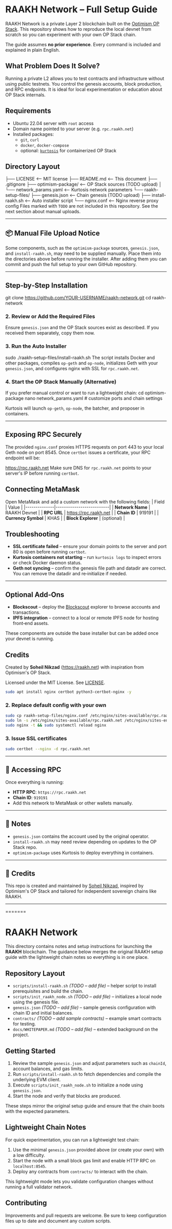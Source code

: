 # RAAKH Network – Full Setup Guide
RAAKH Network is a private Layer 2 blockchain built on the [Optimism OP Stack](https://stack.optimism.io/). This repository shows how to reproduce the local devnet from scratch so you can experiment with your own OP Stack chain.

The guide assumes **no prior experience**. Every command is included and explained in plain English.

## What Problem Does It Solve?

Running a private L2 allows you to test contracts and infrastructure without using public testnets. You control the genesis accounts, block production, and RPC endpoints. It is ideal for local experimentation or education about OP Stack internals.
## Requirements
- Ubuntu 22.04 server with `root` access
- Domain name pointed to your server (e.g. `rpc.raakh.net`)
- Installed packages:
  - `git`, `curl`
  - `docker`, `docker-compose`
  - optional: [`kurtosis`](https://docs.kurtosis.com/) for containerized OP Stack

## Directory Layout

├── LICENSE                      <-- MIT license
├── README.md                    <-- This document
├── .gitignore
├── optimism-package/            <-- OP Stack sources (TODO upload)
│   └── network_params.yaml      <-- Kurtosis network parameters
└── raakh-setup-files/
    ├── genesis.json             <-- Chain genesis (TODO upload)
    ├── install-raakh.sh         <-- Auto installer script
    └── nginx.conf               <-- Nginx reverse proxy config
Files marked with `TODO` are not included in this repository. See the next section about manual uploads.

---

## 📦 Manual File Upload Notice

Some components, such as the `optimism-package` sources, `genesis.json`, and `install-raakh.sh`, may need to be supplied manually. Place them into the directories above before running the installer. After adding them you can commit and push the full setup to your own GitHub repository.

---

## Step‑by‑Step Installation

git clone https://github.com/YOUR-USERNAME/raakh-network.git
cd raakh-network
### 2. Review or Add the Required Files

Ensure `genesis.json` and the OP Stack sources exist as described. If you received them separately, copy them now.

### 3. Run the Auto Installer
sudo ./raakh-setup-files/install-raakh.sh
The script installs Docker and other packages, compiles `op-geth` and `op-node`, initializes Geth with your `genesis.json`, and configures nginx with SSL for `rpc.raakh.net`.

### 4. Start the OP Stack Manually (Alternative)
If you prefer manual control or want to run a lightweight chain:
cd optimism-package
nano network_params.yaml   # customize ports and chain settings

Kurtosis will launch `op-geth`, `op-node`, the batcher, and proposer in containers.

---

## Exposing RPC Securely

The provided `nginx.conf` proxies HTTPS requests on port 443 to your local Geth node on port 8545. Once `certbot` issues a certificate, your RPC endpoint will be:

https://rpc.raakh.net
Make sure DNS for `rpc.raakh.net` points to your server's IP before running `certbot`.
## Connecting MetaMask

Open MetaMask and add a custom network with the following fields:
| Field        | Value                    |
|--------------|--------------------------|
| **Network Name** | RAAKH Devnet           |
| **RPC URL**      | https://rpc.raakh.net  |
| **Chain ID**     | 919191                 |
| **Currency Symbol** | KHAS               |
| **Block Explorer**  | (optional)          |
## Troubleshooting
- **SSL certificate failed** – ensure your domain points to the server and port 80 is open before running `certbot`.
- **Kurtosis containers not starting** – run `kurtosis logs` to inspect errors or check Docker daemon status.
- **Geth not syncing** – confirm the genesis file path and datadir are correct. You can remove the datadir and re‑initialize if needed.

---

## Optional Add‑Ons

- **Blockscout** – deploy the [Blockscout](https://docs.blockscout.com/) explorer to browse accounts and transactions.
- **IPFS integration** – connect to a local or remote IPFS node for hosting front‑end assets.

These components are outside the base installer but can be added once your devnet is running.


## Credits

Created by **Soheil Nikzad** (<https://raakh.net>) with inspiration from Optimism's OP Stack.

Licensed under the MIT License. See [LICENSE](LICENSE).

```bash
sudo apt install nginx certbot python3-certbot-nginx -y
```

### 2. Replace default config with your own

```bash
sudo cp raakh-setup-files/nginx.conf /etc/nginx/sites-available/rpc.raakh.net
sudo ln -s /etc/nginx/sites-available/rpc.raakh.net /etc/nginx/sites-enabled/
sudo nginx -t && sudo systemctl reload nginx
```

### 3. Issue SSL certificates

```bash
sudo certbot --nginx -d rpc.raakh.net
```

---

## 🔗 Accessing RPC

Once everything is running:

- **HTTP RPC**: `https://rpc.raakh.net`
- **Chain ID**: `919191`
- Add this network to MetaMask or other wallets manually.

---

## 📎 Notes

- `genesis.json` contains the account used by the original operator.
- `install-raakh.sh` may need review depending on updates to the OP Stack repo.
- `optimism-package` uses Kurtosis to deploy everything in containers.

---

## 🤝 Credits

This repo is created and maintained by [Soheil Nikzad](https://raakh.net), inspired by Optimism's OP Stack and tailored for independent sovereign chains like RAAKH.

---
=======
# RAAKH Network

This directory contains notes and setup instructions for launching the **RAAKH** blockchain. The guidance below merges the original RAAKH setup guide with the lightweight chain notes so everything is in one place.

## Repository Layout

- `scripts/install-raakh.sh` *(TODO – add file)* – helper script to install prerequisites and build the chain.
- `scripts/init_raakh_node.sh` *(TODO – add file)* – initializes a local node using the genesis file.
- `genesis.json` *(TODO – add file)* – sample genesis configuration with chain ID and initial balances.
- `contracts/` *(TODO – add sample contracts)* – example smart contracts for testing.
- `docs/WHITEPAPER.md` *(TODO – add file)* – extended background on the project.

## Getting Started

1. Review the sample `genesis.json` and adjust parameters such as `chainId`, account balances, and gas limits.
2. Run `scripts/install-raakh.sh` to fetch dependencies and compile the underlying EVM client.
3. Execute `scripts/init_raakh_node.sh` to initialize a node using `genesis.json`.
4. Start the node and verify that blocks are produced.

These steps mirror the original setup guide and ensure that the chain boots with the expected parameters.

## Lightweight Chain Notes

For quick experimentation, you can run a lightweight test chain:

1. Use the minimal `genesis.json` provided above (or create your own) with a low difficulty.
2. Start the node with a small block gas limit and enable HTTP RPC on `localhost:8545`.
3. Deploy any contracts from `contracts/` to interact with the chain.

This lightweight mode lets you validate configuration changes without running a full validator network.

## Contributing

Improvements and pull requests are welcome. Be sure to keep configuration files up to date and document any custom scripts.

